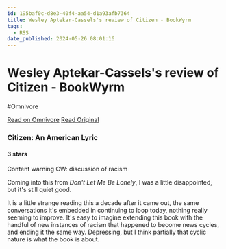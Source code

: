 ```yaml
---
id: 195baf0c-d8e3-40f4-aa54-d1a93afb7364
title: Wesley Aptekar-Cassels's review of Citizen - BookWyrm
tags:
  - RSS
date_published: 2024-05-26 08:01:16
---
```


# Wesley Aptekar-Cassels's review of Citizen - BookWyrm
#Omnivore

[Read on Omnivore](https://omnivore.app/me/wesley-aptekar-cassels-s-review-of-citizen-book-wyrm-18fb4f80a15)
[Read Original](https://bookwyrm.social/user/wesleyac/review/4564726/s/citizen-an-american-lyric)



###  Citizen: An American Lyric

####  3 stars 

Content warning  CW: discussion of racism

Coming into this from _Don&#39;t Let Me Be Lonely_, I was a little disappointed, but it&#39;s still quiet good.

It is a little strange reading this a decade after it came out, the same conversations it&#39;s embedded in continuing to loop today, nothing really seeming to improve. It&#39;s easy to imagine extending this book with the handful of new instances of racism that happened to become news cycles, and ending it the same way. Depressing, but I think partially that cyclic nature is what the book is about.